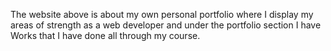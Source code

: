 The website above is about my own personal portfolio where I display my areas of strength as a web developer and under the portfolio section I have Works that I have done all through my course.
